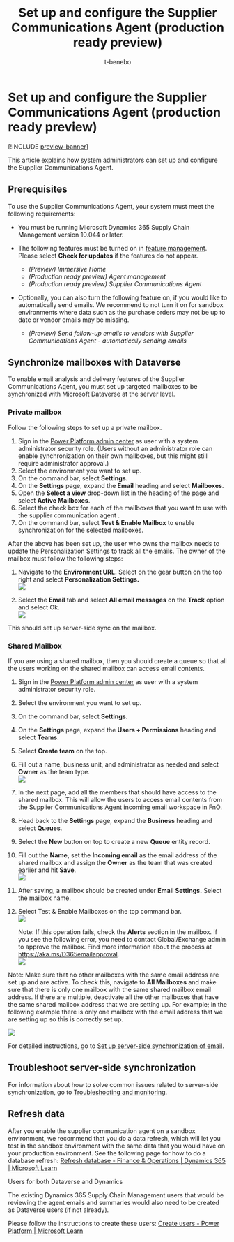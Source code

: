 ﻿---
title: Set up and configure the Supplier Communications Agent (production ready preview)
description: Learn how to set up and configure the Supplier Communications Agent in Dynamics 365 Supply Chain Management to streamline vendor communication.
author: t-benebo
ms.author: benebotg
ms.reviewer: kamaybac
ms.search.form: 
ms.topic: how-to
ms.date: 04/24/2025
ms.custom:
  - bap-template
  - ai-gen-docs-bap
  - ai-gen-description
  - ai-seo-date:04/24/2025
---

# Set up and configure the Supplier Communications Agent (production ready preview)

[!INCLUDE [preview-banner](~/../shared-content/shared/preview-includes/preview-banner.md)]

This article explains how system administrators can set up and configure the Supplier Communications Agent.

## Prerequisites

To use the Supplier Communications Agent, your system must meet the following requirements:

- You must be running Microsoft Dynamics 365 Supply Chain Management version 10.044 or later.

- The following features must be turned on in [feature management](https://learn.microsoft.com/en-us/dynamics365/fin-ops-core/fin-ops/get-started/feature-management/feature-management-overview). Please select **Check for updates** if the features do not appear.
    - *(Preview) Immersive Home*
    - *(Production ready preview) Agent management*
    - *(Production ready preview) Supplier Communications Agent*

- Optionally, you can also turn the following feature on, if you would like to automatically send emails. We recommend to not turn it on for sandbox environments where data such as the purchase orders may not be up to date or vendor emails may be missing.
    - *(Preview) Send follow-up emails to vendors with Supplier Communications Agent - automatically sending emails*

## Synchronize mailboxes with Dataverse

To enable email analysis and delivery features of the Supplier Communications Agent, you must set up targeted mailboxes to be synchronized with Microsoft Dataverse at the server level.

### Private mailbox

Follow the following steps to set up a private mailbox.

1. Sign in the [Power Platform admin center](https://admin.powerplatform.microsoft.com/) as user with a system administrator security role. (Users without an administrator role can enable synchronization on their own mailboxes, but this might still require administrator approval.)
2. Select the environment you want to set up.
3. On the command bar, select **Settings.**
4. On the **Settings** page, expand the **Email** heading and select **Mailboxes**.
5. Open the **Select a view** drop-down list in the heading of the page and select **Active Mailboxes**.
6. Select the check box for each of the mailboxes that you want to use with the supplier communication agent .
7. On the command bar, select **Test & Enable Mailbox** to enable synchronization for the selected mailboxes.

After the above has been set up, the user who owns the mailbox needs to update the Personalization Settings to track all the emails. The owner of the mailbox must follow the following steps:

1. Navigate to the **Environment URL.** Select on the gear button on the top right and select **Personalization Settings.**  
    ![](media/image1.png)

2. Select the **Email** tab and select **All email messages** on the **Track** option and select Ok.  
    ![](media/image2.png)

This should set up server-side sync on the mailbox.

### Shared Mailbox

If you are using a shared mailbox, then you should create a queue so that all the users working on the shared mailbox can access email contents.

1. Sign in the [Power Platform admin center](https://admin.powerplatform.microsoft.com/) as user with a system administrator security role.
2. Select the environment you want to set up.
3. On the command bar, select **Settings.**
4. On the **Settings** page, expand the **Users + Permissions** heading and select **Teams**.
5. Select **Create team** on the top.
6. Fill out a name, business unit, and administrator as needed and select **Owner** as the team type.  
    ![](media/image3.png)

7. In the next page, add all the members that should have access to the shared mailbox. This will allow the users to access email contents from the Supplier Communications Agent incoming email workspace in FnO.
8. Head back to the **Settings** page, expand the **Business** heading and select **Queues**.
9. Select the **New** button on top to create a new **Queue** entity record.
10. Fill out the **Name,** set the **Incoming email** as the email address of the shared mailbox and assign the **Owner** as the team that was created earlier and hit **Save**.  
    ![](media/image4.png)

11. After saving, a mailbox should be created under **Email Settings.** Select the mailbox name.
12. Select Test & Enable Mailboxes on the top command bar.  
    ![](media/image5.png)  

    Note: If this operation fails, check the **Alerts** section in the mailbox. If you see the following error, you need to contact Global/Exchange admin to approve the mailbox. Find more information about the process at <https://aka.ms/D365emailapproval>.  
    ![](media/image6.png)

Note: Make sure that no other mailboxes with the same email address are set up and are active. To check this, navigate to **All Mailboxes** and make sure that there is only one mailbox with the same shared mailbox email address. If there are multiple, deactivate all the other mailboxes that have the same shared mailbox address that we are setting up. For example; in the following example there is only one mailbox with the email address that we are setting up so this is correctly set up.

![](media/image7.png)

For detailed instructions, go to [Set up server-side synchronization of email](https://learn.microsoft.com/en-us/power-platform/admin/set-up-server-side-synchronization-of-email-appointments-contacts-and-tasks).

## Troubleshoot server-side synchronization

For information about how to solve common issues related to server-side synchronization, go to [Troubleshooting and monitoring](https://learn.microsoft.com/en-us/power-platform/admin/troubleshooting-monitoring-server-side-synchronization).

## Refresh data

After you enable the supplier communication agent on a sandbox environment, we recommend that you do a data refresh, which will let you test in the sandbox environment with the same data that you would have on your production environment. See the following page for how to do a database refresh: [Refresh database - Finance & Operations \| Dynamics 365 \| Microsoft Learn](https://learn.microsoft.com/en-us/dynamics365/fin-ops-core/dev-itpro/database/database-refresh)

Users for both Dataverse and Dynamics

The existing Dynamics 365 Supply Chain Management users that would be reviewing the agent emails and summaries would also need to be created as Dataverse users (if not already).

Please follow the instructions to create these users: [Create users - Power Platform \| Microsoft Learn](https://learn.microsoft.com/en-us/power-platform/admin/create-users)
